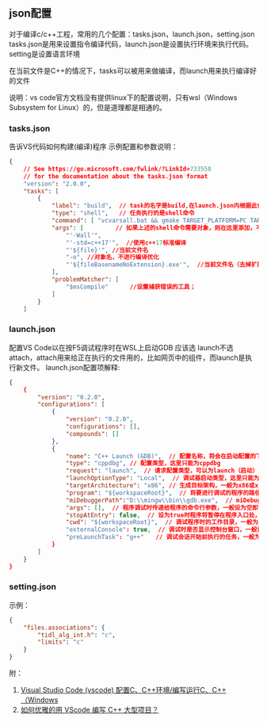 
## json配置
对于编译c/c++工程，常用的几个配置：tasks.json，launch.json，setting.json
tasks.json是用来设置指令编译代码，launch.json是设置执行环境来执行代码。setting是设置语言环境

在当前文件是C++的情况下，tasks可以被用来做编译，而launch用来执行编译好的文件

说明：vs code官方文档没有提供linux下的配置说明，只有wsl（Windows Subsystem for Linux）的，但是道理都是相通的。

### tasks.json
告诉VS代码如何构建(编译)程序
示例配置和参数说明：
```json
{
    // See https://go.microsoft.com/fwlink/?LinkId=733558
    // for the documentation about the tasks.json format
    "version": "2.0.0",
    "tasks": [
        {
            "label": "build",  // task的名字是build,在launch.json内根据此任务名调用此任务；
            "type": "shell",   // 任务执行的是shell命令
            "command": [ "vcvarsall.bat && gmake TARGET_PLATFORM=PC TARGET_BUILD=debug CORE=eve RUN_REF_FOR_STATS=1  all"],  // 执行的具体指令
            "args": [         // 如果上述的shell命令需要对象，则在这里添加，不需要可直接删掉；
                "'-Wall'",
                "'-std=c++17'",  //使用c++17标准编译
                "'${file}'", //当前文件名
                "-o", //对象名，不进行编译优化
                "'${fileBasenameNoExtension}.exe'",  //当前文件名（去掉扩展名）
            ],
            "problemMatcher": [
                "$msCompile"      //设置捕获错误的工具；
            ]
        }
    ]
```

### launch.json
配置VS Code以在按F5调试程序时在WSL上启动GDB
应该选 launch不选attach，attach用来给正在执行的文件用的，比如网页中的组件，而launch是执行新文件。
launch.json配置项解释:
```json
{
    {
        "version": "0.2.0",
        "configurations": [
            {
                "version": "0.2.0",
                "configurations": [],
                "compounds": []
            },
            {
                "name": "C++ Launch (GDB)",  // 配置名称，将会在启动配置的下拉菜单中显示
                "type": "cppdbg", // 配置类型，这里只能为cppdbg
                "request": "launch",  // 请求配置类型，可以为launch（启动）或attach（附加)
                "launchOptionType": "Local",  // 调试器启动类型，这里只能为Local
                "targetArchitecture": "x86", // 生成目标架构，一般为x86或x64, 可以为x86, arm, arm64, mips, x64, amd64, x86_64 
                "program": "${workspaceRoot}",  // 将要进行调试的程序的路径
                "miDebuggerPath":"D:\\mingw\\bin\\gdb.exe",  // miDebugger的路径，注意这里要与MinGw的路径对应
                "args": [],  // 程序调试时传递给程序的命令行参数，一般设为空即可 
                "stopAtEntry": false,  // 设为true时程序将暂停在程序入口处，一般设置为false
                "cwd": "${workspaceRoot}",  // 调试程序时的工作目录，一般为${workspaceRoot}即代码所在目录
                "externalConsole": true,  // 调试时是否显示控制台窗口，一般设置为true显示控制台
                "preLaunchTask": "g++"　　// 调试会话开始前执行的任务，一般为编译程序，c++为g++, c为gcc
            }
        ]
    }
}
```

### setting.json
示例：
```json
{
    "files.associations": {
        "tidl_alg_int.h": "c",
        "limits": "c"
    }
}
```

附：
1. [Visual Studio Code (vscode) 配置C、C++环境/编写运行C、C++（Windows](https://blog.csdn.net/bat67/article/details/81268581)
2. [如何优雅的用 VScode 编写 C++ 大型项目？](https://www.zhihu.com/question/353722203?sort=created)

